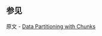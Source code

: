 ## 参见

原文 - [Data Partitioning with Chunks]( https://docs.mongodb.com/manual/core/sharding-data-partitioning/ )

